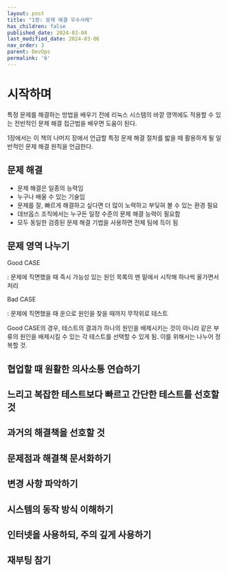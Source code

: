 ```yaml
---
layout: post
title: "1장: 문제 해결 우수사례"
has_children: false
published_date: 2024-03-04
last_modified_date: 2024-03-06
nav_order: 3
parent: DevOps
permalink: '6'
---
```


# 시작하며


특정 문제를 해결하는 방법을 배우기 전에 리눅스 시스템의 바깥 영역에도 적용할 수 있는 전반적인 문제 해결 접근법을 배우면 도움이 된다. 


1장에서는 이 책의 나머지 장에서 언급할 특정 문제 해결 절차를 밟을 때 활용하게 될 일반적인 문제 해결 원칙을 언급한다. 


## 문제 해결

- 문제 해결은 일종의 능력임
- 누구나 배울 수 있는 기술임
- 문제를 잘, 빠르게 해결하고 싶다면 더 많이 노력하고 부딪혀 볼 수 있는 환경 필요
- 데브옵스 조직에서는 누구든 일정 수준의 문제 해결 능력이 필요함
- 모두 동일한 검증된 문제 해결 기법을 사용하면 전체 팀에 득이 됨

## 문제 영역 나누기


Good CASE


: 문제에 직면했을 때 즉시 가능성 있는 원인 목록의 맨 밑에서 시작해 하나씩 올가면서 처리


Bad CASE


: 문제에 직면했을 때 운으로 원인을 찾을 때까지 무작위로 테스트


Good CASE의 경우, 테스트의 결과가 하나의 원인을 배제시키는 것이 아니라 같은 부류의 원인을 배제시킬 수 있는 각 테스트를 선택할 수 있게 됨. 이를 위해서는 나누어 정복할 것.


## 협업할 때 원활한 의사소통 연습하기


## 느리고 복잡한 테스트보다 빠르고 간단한 테스트를 선호할 것


## 과거의 해결책을 선호할 것


## 문제점과 해결책 문서화하기


## 변경 사항 파악하기


## 시스템의 동작 방식 이해하기


## 인터넷을 사용하되, 주의 깊게 사용하기


## 재부팅 참기

